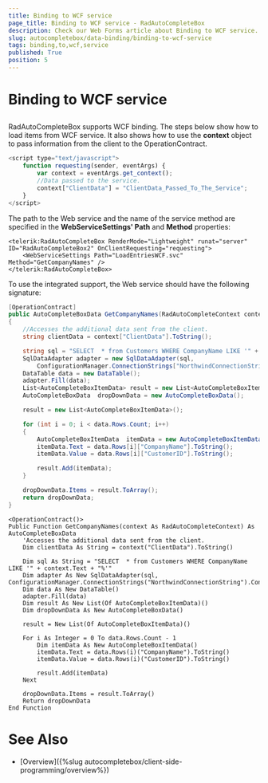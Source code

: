 ```yaml
---
title: Binding to WCF service
page_title: Binding to WCF service - RadAutoCompleteBox
description: Check our Web Forms article about Binding to WCF service.
slug: autocompletebox/data-binding/binding-to-wcf-service
tags: binding,to,wcf,service
published: True
position: 5
---
```


# Binding to WCF service



## 

RadAutoCompleteBox supports WCF binding. The steps below show how to load items from WCF service. It also shows how to use the **context** object to pass information from the client to the OperationContract.

````JavaScript
<script type="text/javascript">
	function requesting(sender, eventArgs) {
		var context = eventArgs.get_context();
		//Data passed to the service.
		context["ClientData"] = "ClientData_Passed_To_The_Service";
	}
</script>
````



The path to the Web service and the name of the service method are specified in the **WebServiceSettings' Path** and **Method** properties:

````ASPNET
<telerik:RadAutoCompleteBox RenderMode="Lightweight" runat="server" ID="RadAutoCompleteBox2" OnClientRequesting="requesting">
	<WebServiceSettings Path="LoadEntriesWCF.svc" Method="GetCompanyNames" />
</telerik:RadAutoCompleteBox>
````



To use the integrated support, the Web service should have the following signature:



````C#
[OperationContract]
public AutoCompleteBoxData GetCompanyNames(RadAutoCompleteContext context)
{
	//Accesses the additional data sent from the client.
	string clientData = context["ClientData"].ToString();

	string sql = "SELECT  * from Customers WHERE CompanyName LIKE '" + context.Text + "%'";
	SqlDataAdapter adapter = new SqlDataAdapter(sql,
		ConfigurationManager.ConnectionStrings["NorthwindConnectionString"].ConnectionString);
	DataTable data = new DataTable();
	adapter.Fill(data);
	List<AutoCompleteBoxItemData> result = new List<AutoCompleteBoxItemData>();
	AutoCompleteBoxData  dropDownData = new AutoCompleteBoxData();

	result = new List<AutoCompleteBoxItemData>();

	for (int i = 0; i < data.Rows.Count; i++)
	{
		AutoCompleteBoxItemData  itemData = new AutoCompleteBoxItemData();
		itemData.Text = data.Rows[i]["CompanyName"].ToString();
		itemData.Value = data.Rows[i]["CustomerID"].ToString();

		result.Add(itemData);
	}

	dropDownData.Items = result.ToArray();
	return dropDownData;
}
````
````VB.NET
<OperationContract()>
Public Function GetCompanyNames(context As RadAutoCompleteContext) As AutoCompleteBoxData
	'Accesses the additional data sent from the client.
	Dim clientData As String = context("ClientData").ToString()

	Dim sql As String = "SELECT  * from Customers WHERE CompanyName LIKE '" + context.Text + "%'"
	Dim adapter As New SqlDataAdapter(sql, ConfigurationManager.ConnectionStrings("NorthwindConnectionString").ConnectionString)
	Dim data As New DataTable()
	adapter.Fill(data)
	Dim result As New List(Of AutoCompleteBoxItemData)()
	Dim dropDownData As New AutoCompleteBoxData()

	result = New List(Of AutoCompleteBoxItemData)()

	For i As Integer = 0 To data.Rows.Count - 1
		Dim itemData As New AutoCompleteBoxItemData()
		itemData.Text = data.Rows(i)("CompanyName").ToString()
		itemData.Value = data.Rows(i)("CustomerID").ToString()

		result.Add(itemData)
	Next

	dropDownData.Items = result.ToArray()
	Return dropDownData
End Function
````


# See Also

 * [Overview]({%slug autocompletebox/client-side-programming/overview%})
